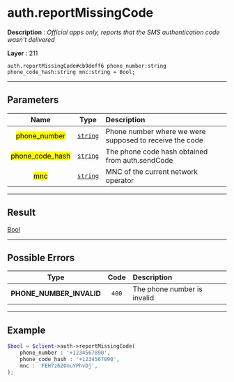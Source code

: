 # auth.reportMissingCode

**Description** : *Official apps only, reports that the SMS authentication code wasn&#039;t delivered*

**Layer** : 211

```tl
auth.reportMissingCode#cb9deff6 phone_number:string phone_code_hash:string mnc:string = Bool;
```

---

## Parameters

| Name | Type | Description |
| :---: | :---: | :--- |
| <mark>phone_number</mark> | [`string`](type/string) | Phone number where we were supposed to receive the code |
| <mark>phone_code_hash</mark> | [`string`](type/string) | The phone code hash obtained from auth.sendCode |
| <mark>mnc</mark> | [`string`](type/string) | MNC of the current network operator |

---

## Result

[Bool](type/Bool)

---

## Possible Errors

| Type | Code | Description |
| :---: | :---: | :--- |
| **PHONE_NUMBER_INVALID** | `400` | The phone number is invalid |

---

## Example

```php
$bool = $client->auth->reportMissingCode(
	phone_number : '+1234567890',
	phone_code_hash : '+1234567890',
	mnc : 'FEH7z6ZOnuYPhvDj',
);
```